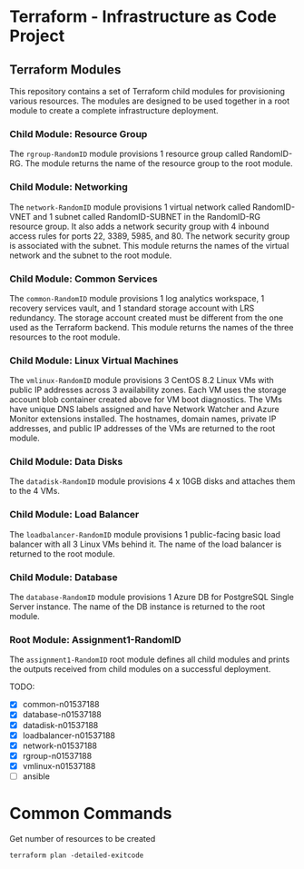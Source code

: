 # Terraform - Infrastructure as Code Project

## Terraform Modules

This repository contains a set of Terraform child modules for provisioning various resources. The modules are designed to be used together in a root module to create a complete infrastructure deployment.

### Child Module: Resource Group

The `rgroup-RandomID` module provisions 1 resource group called RandomID-RG. The module returns the name of the resource group to the root module.

### Child Module: Networking

The `network-RandomID` module provisions 1 virtual network called RandomID-VNET and 1 subnet called RandomID-SUBNET in the RandomID-RG resource group. It also adds a network security group with 4 inbound access rules for ports 22, 3389, 5985, and 80. The network security group is associated with the subnet. This module returns the names of the virtual network and the subnet to the root module.

### Child Module: Common Services

The `common-RandomID` module provisions 1 log analytics workspace, 1 recovery services vault, and 1 standard storage account with LRS redundancy. The storage account created must be different from the one used as the Terraform backend. This module returns the names of the three resources to the root module.

### Child Module: Linux Virtual Machines

The `vmlinux-RandomID` module provisions 3 CentOS 8.2 Linux VMs with public IP addresses across 3 availability zones. Each VM uses the storage account blob container created above for VM boot diagnostics. The VMs have unique DNS labels assigned and have Network Watcher and Azure Monitor extensions installed. The hostnames, domain names, private IP addresses, and public IP addresses of the VMs are returned to the root module.

### Child Module: Data Disks

The `datadisk-RandomID` module provisions 4 x 10GB disks and attaches them to the 4 VMs.

### Child Module: Load Balancer

The `loadbalancer-RandomID` module provisions 1 public-facing basic load balancer with all 3 Linux VMs behind it. The name of the load balancer is returned to the root module.

### Child Module: Database

The `database-RandomID` module provisions 1 Azure DB for PostgreSQL Single Server instance. The name of the DB instance is returned to the root module.

### Root Module: Assignment1-RandomID

The `assignment1-RandomID` root module defines all child modules and prints the outputs received from child modules on a successful deployment.


TODO:
- [x] common-n01537188
- [x] database-n01537188
- [x] datadisk-n01537188
- [x] loadbalancer-n01537188
- [x] network-n01537188
- [x] rgroup-n01537188
- [x] vmlinux-n01537188
- [ ] ansible

# Common Commands

Get number of resources to be created
```
terraform plan -detailed-exitcode
```
